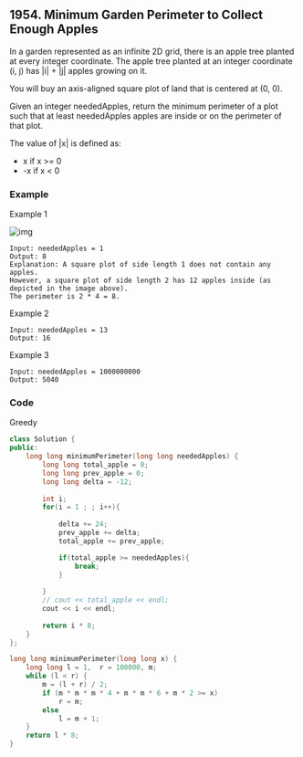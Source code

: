 ## 1954. Minimum Garden Perimeter to Collect Enough Apples

In a garden represented as an infinite 2D grid, there is an apple tree planted at every integer coordinate. The apple tree planted at an integer coordinate (i, j) has |i| + |j| apples growing on it.

You will buy an axis-aligned square plot of land that is centered at (0, 0).

Given an integer neededApples, return the minimum perimeter of a plot such that at least neededApples apples are inside or on the perimeter of that plot.

The value of |x| is defined as:

- x if x >= 0
- -x if x < 0

### Example

Example 1

![img](https://assets.leetcode.com/uploads/2019/08/30/1527_example_1_2.png "img")

```text
Input: neededApples = 1
Output: 8
Explanation: A square plot of side length 1 does not contain any apples.
However, a square plot of side length 2 has 12 apples inside (as depicted in the image above).
The perimeter is 2 * 4 = 8.
```

Example 2

```text
Input: neededApples = 13
Output: 16
```

Example 3

```text
Input: neededApples = 1000000000
Output: 5040
```

### Code

Greedy

```c++
class Solution {
public:
    long long minimumPerimeter(long long neededApples) {
        long long total_apple = 0;
        long long prev_apple = 0;
        long long delta = -12;
        
        int i;
        for(i = 1 ; ; i++){
            
            delta += 24;
            prev_apple += delta;
            total_apple += prev_apple;

            if(total_apple >= neededApples){
                break;
            }
            
        }
        // cout << total_apple << endl;
        cout << i << endl;
        
        return i * 8;
    }
};
```

```c++
long long minimumPerimeter(long long x) {
    long long l = 1,  r = 100000, m;
    while (l < r) {
        m = (l + r) / 2;
        if (m * m * m * 4 + m * m * 6 + m * 2 >= x)
            r = m;
        else
            l = m + 1;
    }
    return l * 8;
}
```
